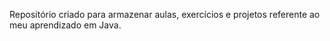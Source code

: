 Repositório criado para armazenar aulas, exercícios e projetos referente ao meu aprendizado em Java.